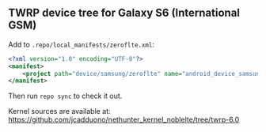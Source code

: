 ## TWRP device tree for Galaxy S6 (International GSM)

Add to `.repo/local_manifests/zeroflte.xml`:

```xml
<?xml version="1.0" encoding="UTF-8"?>
<manifest>
	<project path="device/samsung/zeroflte" name="android_device_samsung_zeroflte" remote="TeamWin" revision="android-8.1" />
</manifest>
```

Then run `repo sync` to check it out.

Kernel sources are available at: https://github.com/jcadduono/nethunter_kernel_noblelte/tree/twrp-6.0

